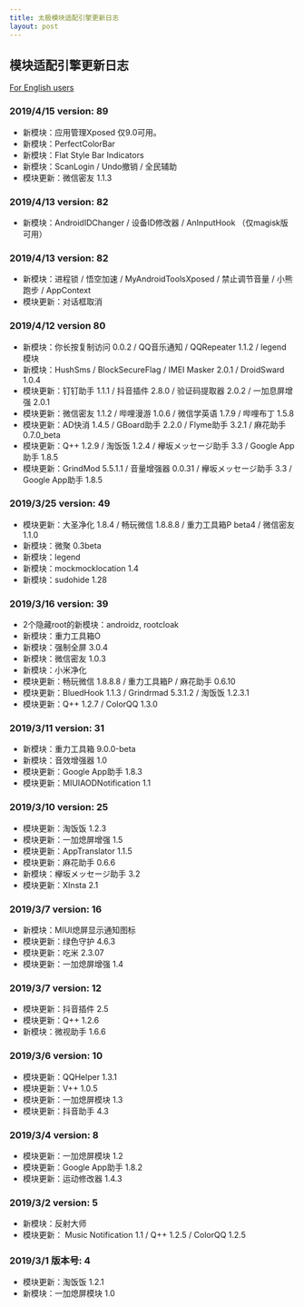 ```yaml
---
title: 太极模块适配引擎更新日志
layout: post
---
```


## 模块适配引擎更新日志

[For English users](changelog)

### 2019/4/15 version: 89

- 新模块：应用管理Xposed 仅9.0可用。
- 新模块：PerfectColorBar
- 新模块：Flat Style Bar Indicators
- 新模块：ScanLogin / Undo撤销 / 全民辅助
- 模块更新：微信密友 1.1.3

### 2019/4/13 version: 82

- 新模块：AndroidIDChanger / 设备ID修改器 / AnInputHook （仅magisk版可用）

### 2019/4/13 version: 82

- 新模块：进程锁 / 悟空加速 / MyAndroidToolsXposed / 禁止调节音量 / 小熊跑步 / AppContext
- 模块更新：对话框取消

### 2019/4/12 version 80

- 新模块：你长按复制访问 0.0.2 / QQ音乐通知 / QQRepeater 1.1.2 / legend 模块
- 新模块：HushSms / BlockSecureFlag / IMEI Masker 2.0.1 / DroidSward 1.0.4
- 模块更新：钉钉助手 1.1.1 / 抖音插件 2.8.0 / 验证码提取器 2.0.2 / 一加息屏增强 2.0.1
- 模块更新：微信密友 1.1.2 / 哔哩漫游 1.0.6 / 微信学英语 1.7.9 / 哔哩布丁 1.5.8
- 模块更新：AD快消 1.4.5 / GBoard助手 2.2.0 / Flyme助手 3.2.1 / 麻花助手 0.7.0_beta
- 模块更新：Q++ 1.2.9 / 淘饭饭 1.2.4 / 欅坂メッセージ助手 3.3 / Google App助手 1.8.5
- 模块更新：GrindMod 5.5.1.1 / 音量增强器 0.0.31 / 欅坂メッセージ助手 3.3 / Google App助手 1.8.5

### 2019/3/25 version: 49

- 模块更新：大圣净化 1.8.4 / 畅玩微信 1.8.8.8 / 重力工具箱P beta4 / 微信密友 1.1.0
- 新模块：微聚 0.3beta
- 新模块：legend
- 新模块：mockmocklocation 1.4
- 新模块：sudohide 1.28

### 2019/3/16 version: 39

- 2个隐藏root的新模块：androidz, rootcloak
- 新模块：重力工具箱O
- 新模块：强制全屏 3.0.4
- 新模块：微信密友 1.0.3
- 新模块：小米净化
- 模块更新：畅玩微信 1.8.8.8 / 重力工具箱P / 麻花助手 0.6.10
- 模块更新：BluedHook 1.1.3 / Grindrmad 5.3.1.2 / 淘饭饭 1.2.3.1
- 模块更新：Q++ 1.2.7 / ColorQQ 1.3.0

### 2019/3/11 version: 31
- 新模块：重力工具箱 9.0.0-beta
- 新模块：音效增强器 1.0
- 模块更新：Google App助手 1.8.3
- 模块更新：MIUIAODNotification 1.1

### 2019/3/10 version: 25

- 模块更新：淘饭饭 1.2.3
- 模块更新：一加熄屏增强 1.5
- 模块更新：AppTranslator 1.1.5
- 模块更新：麻花助手 0.6.6
- 新模块：欅坂メッセージ助手 3.2
- 模块更新：XInsta 2.1

### 2019/3/7 version: 16

- 新模块：MIUI熄屏显示通知图标
- 模块更新：绿色守护 4.6.3
- 模块更新：吃米 2.3.07
- 模块更新：一加熄屏增强 1.4

### 2019/3/7 version: 12

- 模块更新：抖音插件 2.5
- 模块更新：Q++ 1.2.6
- 新模块：微视助手 1.6.6

### 2019/3/6 version: 10

- 模块更新：QQHelper 1.3.1
- 模块更新：V++ 1.0.5
- 模块更新：一加熄屏模块 1.3
- 模块更新：抖音助手 4.3

### 2019/3/4 version: 8

- 模块更新：一加熄屏模块 1.2
- 模块更新：Google App助手 1.8.2
- 模块更新：运动修改器 1.4.3

### 2019/3/2 version: 5

- 新模块：反射大师
- 模块更新： Music Notification 1.1 / Q++ 1.2.5 / ColorQQ 1.2.5 

### 2019/3/1 版本号: 4

- 模块更新：淘饭饭 1.2.1
- 新模块：一加熄屏模块 1.0


